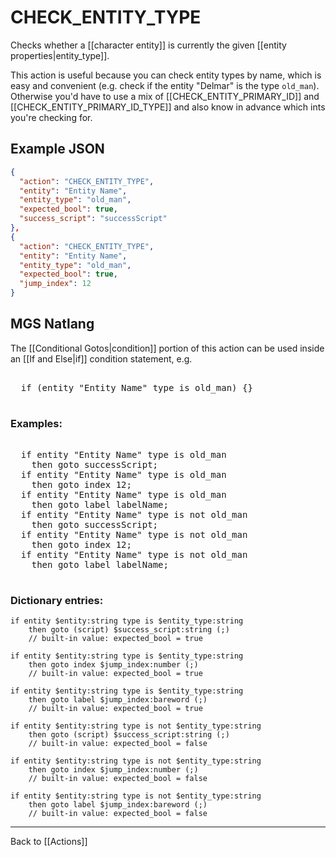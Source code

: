 # CHECK_ENTITY_TYPE

Checks whether a [[character entity]] is currently the given [[entity properties|entity_type]].

This action is useful because you can check entity types by name, which is easy and convenient (e.g. check if the entity "Delmar" is the type `old_man`). Otherwise you'd have to use a mix of [[CHECK_ENTITY_PRIMARY_ID]] and [[CHECK_ENTITY_PRIMARY_ID_TYPE]] and also know in advance which ints you're checking for.

## Example JSON

```json
{
  "action": "CHECK_ENTITY_TYPE",
  "entity": "Entity Name",
  "entity_type": "old_man",
  "expected_bool": true,
  "success_script": "successScript"
},
{
  "action": "CHECK_ENTITY_TYPE",
  "entity": "Entity Name",
  "entity_type": "old_man",
  "expected_bool": true,
  "jump_index": 12
}
```

## MGS Natlang

The [[Conditional Gotos|condition]] portion of this action can be used inside an [[If and Else|if]] condition statement, e.g.

<pre class="HyperMD-codeblock mgs">

  <span class="control">if</span> <span class="bracket">(</span><span class="sigil">entity</span> <span class="string">"Entity Name"</span> <span class="target">type</span> <span class="operator">is</span> <span class="string">old_man</span><span class="bracket">)</span> <span class="bracket">{</span><span class="bracket">}</span>

</pre>

### Examples:

<pre class="HyperMD-codeblock mgs">

  <span class="control">if</span> <span class="sigil">entity</span> <span class="string">"Entity Name"</span> <span class="target">type</span> <span class="operator">is</span> <span class="string">old_man</span>
    <span class="control">then</span> <span class="control">goto</span> <span class="script">successScript</span><span class="">;</span>
  <span class="control">if</span> <span class="sigil">entity</span> <span class="string">"Entity Name"</span> <span class="target">type</span> <span class="operator">is</span> <span class="string">old_man</span>
    <span class="control">then</span> <span class="control">goto</span> <span class="sigil">index</span> <span class="number">12</span><span class="">;</span>
  <span class="control">if</span> <span class="sigil">entity</span> <span class="string">"Entity Name"</span> <span class="target">type</span> <span class="operator">is</span> <span class="string">old_man</span>
    <span class="control">then</span> <span class="control">goto</span> <span class="sigil">label</span> <span class="string">labelName</span><span class="">;</span>
  <span class="control">if</span> <span class="sigil">entity</span> <span class="string">"Entity Name"</span> <span class="target">type</span> <span class="operator">is</span> <span class="operator">not</span> <span class="string">old_man</span>
    <span class="control">then</span> <span class="control">goto</span> <span class="script">successScript</span><span class="">;</span>
  <span class="control">if</span> <span class="sigil">entity</span> <span class="string">"Entity Name"</span> <span class="target">type</span> <span class="operator">is</span> <span class="operator">not</span> <span class="string">old_man</span>
    <span class="control">then</span> <span class="control">goto</span> <span class="sigil">index</span> <span class="number">12</span><span class="">;</span>
  <span class="control">if</span> <span class="sigil">entity</span> <span class="string">"Entity Name"</span> <span class="target">type</span> <span class="operator">is</span> <span class="operator">not</span> <span class="string">old_man</span>
    <span class="control">then</span> <span class="control">goto</span> <span class="sigil">label</span> <span class="string">labelName</span><span class="">;</span>

</pre>

### Dictionary entries:

```
if entity $entity:string type is $entity_type:string
    then goto (script) $success_script:string (;)
	// built-in value: expected_bool = true

if entity $entity:string type is $entity_type:string
    then goto index $jump_index:number (;)
	// built-in value: expected_bool = true

if entity $entity:string type is $entity_type:string
    then goto label $jump_index:bareword (;)
	// built-in value: expected_bool = true

if entity $entity:string type is not $entity_type:string
    then goto (script) $success_script:string (;)
	// built-in value: expected_bool = false

if entity $entity:string type is not $entity_type:string
    then goto index $jump_index:number (;)
	// built-in value: expected_bool = false

if entity $entity:string type is not $entity_type:string
    then goto label $jump_index:bareword (;)
	// built-in value: expected_bool = false
```

---

Back to [[Actions]]
